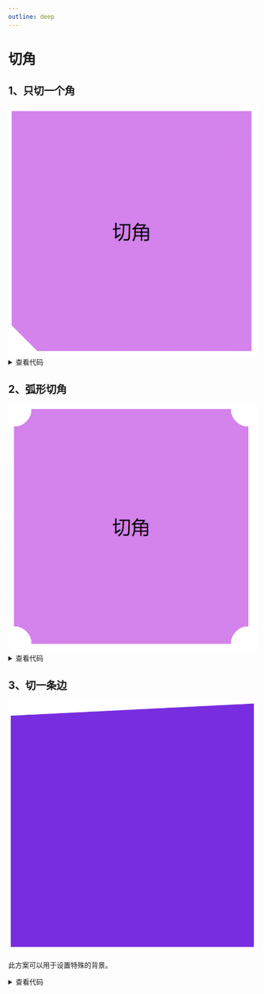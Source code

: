```yaml
---
outline: deep
---
```


# 切角

## 1、只切一个角

<img src="../../../imgs/question6.png"  class="theme-image">

<details>
  <summary>查看代码</summary>

```html
<div class="content">
  <div class="box">切角效果</div>
</div>

<style>
  .box {
    width: 200px;
    height: 200px;
    text-align: center;
    line-height: 200px;
    background: violet;
    background: linear-gradient(45deg, transparent 15px, violet 0);
  }
</style>
```

</details>

## 2、弧形切角

<img src="../../../imgs/question7.png"  class="theme-image">

<details>
  <summary>查看代码</summary>

```html
<div class="content">
  <div class="box">弧形切角</div>
</div>

<style>
  .box {
    width: 200px;
    height: 200px;
    text-align: center;
    line-height: 200px;
    background: circle-gradient(circle at top left, transparent 15px, violet 0) top
        left, circle-gradient(circle at top right, transparent 15px, violet 0) top
        right,
      circle-gradient(circle at bottom left, transparent 15px, violet 0) bottom left,
      circle-gradient(circle at bottom right, transparent 15px, violet 0) bottom
        right;
    background-size: 50% 50%;
    background-repeat: no-repeat;
  }
</style>
```

</details>

## 3、切一条边

<img src="../../../imgs/question8.png"  class="theme-image">

此方案可以用于设置特殊的背景。

<details>
  <summary>查看代码</summary>

```html
<div class="content">
  <div class="box"></div>
</div>

<style>
  .box {
    width: 400px;
    height: 400px;
    background: blueviolet;
    clip-path: polygon(0 20px, 100% 0, 100% 100%, 0 100%);
  }
</style>
```

</details>
